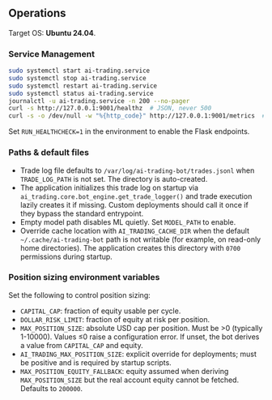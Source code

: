 ## Operations

Target OS: **Ubuntu 24.04**.

### Service Management

```bash
sudo systemctl start ai-trading.service
sudo systemctl stop ai-trading.service
sudo systemctl restart ai-trading.service
sudo systemctl status ai-trading.service
journalctl -u ai-trading.service -n 200 --no-pager
curl -s http://127.0.0.1:9001/healthz  # JSON, never 500
curl -s -o /dev/null -w "%{http_code}" http://127.0.0.1:9001/metrics  # 200 if enabled, else 501
```

Set `RUN_HEALTHCHECK=1` in the environment to enable the Flask endpoints.

### Paths & default files
- Trade log file defaults to `/var/log/ai-trading-bot/trades.jsonl` when `TRADE_LOG_PATH` is not set. The directory is auto-created.
- The application initializes this trade log on startup via `ai_trading.core.bot_engine.get_trade_logger()` and trade execution lazily creates it if missing. Custom deployments should call it once if they bypass the standard entrypoint.
- Empty model path disables ML quietly. Set `MODEL_PATH` to enable.
- Override cache location with `AI_TRADING_CACHE_DIR` when the default `~/.cache/ai-trading-bot`
  path is not writable (for example, on read-only home directories). The application
  creates this directory with `0700` permissions during startup.

### Position sizing environment variables
Set the following to control position sizing:

- `CAPITAL_CAP`: fraction of equity usable per cycle.
- `DOLLAR_RISK_LIMIT`: fraction of equity at risk per position.
- `MAX_POSITION_SIZE`: absolute USD cap per position. Must be >0 (typically 1-10000). Values ≤0 raise a configuration error. If unset, the bot derives a value from `CAPITAL_CAP` and equity.
- `AI_TRADING_MAX_POSITION_SIZE`: explicit override for deployments; must be positive and is required by startup scripts.
- `MAX_POSITION_EQUITY_FALLBACK`: equity assumed when deriving `MAX_POSITION_SIZE` but the real account equity cannot be fetched. Defaults to `200000`.
